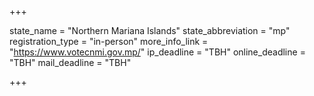 +++

state_name = "Northern Mariana Islands"
state_abbreviation = "mp"
registration_type = "in-person"
more_info_link = "https://www.votecnmi.gov.mp/"
ip_deadline = "TBH"
online_deadline = "TBH"
mail_deadline = "TBH"

+++